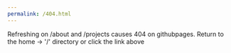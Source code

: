 ```yaml
---
permalink: /404.html
---
```


Refreshing on /about and /projects causes 404 on githubpages. Return to the home -> '/' directory or click the link above
